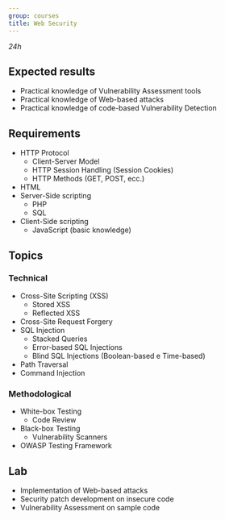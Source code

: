 ```yaml
---
group: courses
title: Web Security
---
```

*24h*

## Expected results
* Practical knowledge of Vulnerability Assessment tools
* Practical knowledge of Web-based attacks 
* Practical knowledge of code-based Vulnerability Detection

## Requirements

* HTTP Protocol
    * Client-Server Model
    * HTTP Session Handling (Session Cookies)
    * HTTP Methods (GET, POST, ecc.)
* HTML
* Server-Side scripting
    * PHP
    * SQL
* Client-Side scripting
    * JavaScript (basic knowledge)

## Topics

### Technical
* Cross-Site Scripting (XSS)
    * Stored XSS 
    * Reflected XSS
* Cross-Site Request Forgery
* SQL Injection
    * Stacked Queries
    * Error-based SQL Injections
    * Blind SQL Injections (Boolean-based e Time-based)
* Path Traversal
* Command Injection

### Methodological
* White-box Testing
    * Code Review
* Black-box Testing
    * Vulnerability Scanners
* OWASP Testing Framework

## Lab
* Implementation of Web-based attacks
* Security patch development on insecure code
* Vulnerability Assessment on sample code
